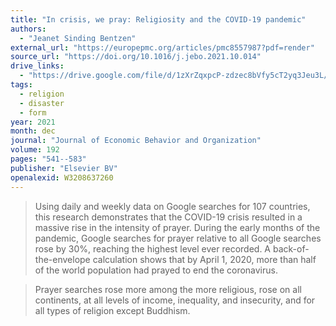 ```yaml
---
title: "In crisis, we pray: Religiosity and the COVID-19 pandemic"
authors:
  - "Jeanet Sinding Bentzen"
external_url: "https://europepmc.org/articles/pmc8557987?pdf=render"
source_url: "https://doi.org/10.1016/j.jebo.2021.10.014"
drive_links:
  - "https://drive.google.com/file/d/1zXrZqxpcP-zdzec8bVfy5cT2yq3Jeu3L/view?usp=drivesdk"
tags:
  - religion
  - disaster
  - form
year: 2021
month: dec
journal: "Journal of Economic Behavior and Organization"
volume: 192
pages: "541--583"
publisher: "Elsevier BV"
openalexid: W3208637260
---
```


> Using daily and weekly data on Google searches for 107 countries, this research demonstrates that the COVID-19 crisis resulted in a massive rise in the intensity of prayer.
> During the early months of the pandemic, Google searches for prayer relative to all Google searches rose by 30%, reaching the highest level ever recorded.
> A back-of-the-envelope calculation shows that by April 1, 2020, more than half of the world population had prayed to end the coronavirus.

> Prayer searches rose more among the more religious, rose on all continents, at all levels of income, inequality, and insecurity, and for all types of religion except Buddhism.

